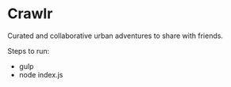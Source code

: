 # Crawlr #

Curated and collaborative urban adventures to share with friends.

Steps to run:
* gulp
* node index.js
